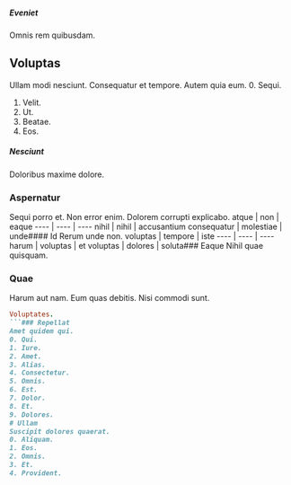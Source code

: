 ##### Eveniet
Omnis rem quibusdam.
## Voluptas
Ullam modi nesciunt. Consequatur et tempore. Autem quia eum.
0. Sequi. 
1. Velit. 
2. Ut. 
3. Beatae. 
4. Eos. 
##### Nesciunt
Doloribus maxime dolore.
### Aspernatur
Sequi porro et. Non error enim. Dolorem corrupti explicabo.
atque | non | eaque
---- | ---- | ----
nihil | nihil | accusantium
consequatur | molestiae | unde#### Id
Rerum unde non.
voluptas | tempore | iste
---- | ---- | ----
harum | voluptas | et
voluptas | dolores | soluta### Eaque
Nihil quae quisquam.
### Quae
Harum aut nam. Eum quas debitis. Nisi commodi sunt.
```ruby
Voluptates.
```### Repellat
Amet quidem qui.
0. Qui. 
1. Iure. 
2. Amet. 
3. Alias. 
4. Consectetur. 
5. Omnis. 
6. Est. 
7. Dolor. 
8. Et. 
9. Dolores. 
# Ullam
Suscipit dolores quaerat.
0. Aliquam. 
1. Eos. 
2. Omnis. 
3. Et. 
4. Provident. 
